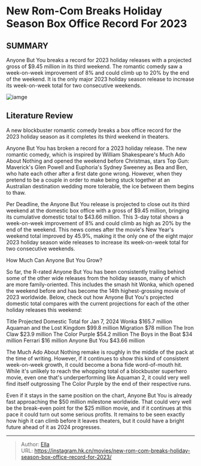 # New Rom-Com Breaks Holiday Season Box Office Record For 2023


## SUMMARY 



  Anyone But You breaks a record for 2023 holiday releases with a projected gross of $9.45 million in its third weekend.   The romantic comedy saw a week-on-week improvement of 8% and could climb up to 20% by the end of the weekend.   It is the only major 2023 holiday season release to increase its week-on-week total for two consecutive weekends.  

![iamge](https://static1.srcdn.com/wordpress/wp-content/uploads/2024/01/sydney-sweeney-as-bea-looking-shocked-in-anyone-but-you.jpg)

## Literature Review

A new blockbuster romantic comedy breaks a box office record for the 2023 holiday season as it completes its third weekend in theaters.




Anyone But You has broken a record for a 2023 holiday release. The new romantic comedy, which is inspired by William Shakespeare&#39;s Much Ado About Nothing and opened the weekend before Christmas, stars Top Gun: Maverick&#39;s Glen Powell and Euphoria&#39;s Sydney Sweeney as Bea and Ben, who hate each other after a first date gone wrong. However, when they pretend to be a couple in order to make being stuck together at an Australian destination wedding more tolerable, the ice between them begins to thaw.




Per Deadline, the Anyone But You release is projected to close out its third weekend at the domestic box office with a gross of $9.45 million, bringing its cumulative domestic total to $43.66 million. This 3-day total shows a week-on-week improvement of 8% and could climb as high as 20% by the end of the weekend. This news comes after the movie&#39;s New Year&#39;s weekend total improved by 45.9%, making it the only one of the eight major 2023 holiday season wide releases to increase its week-on-week total for two consecutive weekends.


 How Much Can Anyone But You Grow? 
          

So far, the R-rated Anyone But You has been consistently trailing behind some of the other wide releases from the holiday season, many of which are more family-oriented. This includes the smash hit Wonka, which opened the weekend before and has become the 14th highest-grossing movie of 2023 worldwide. Below, check out how Anyone But You&#39;s projected domestic total compares with the current projections for each of the other holiday releases this weekend:




 Title  Projected Domestic Total for Jan 7, 2024   Wonka  $165.7 million   Aquaman and the Lost Kingdom  $99.8 million   Migration  $78 million   The Iron Claw  $23.9 million   The Color Purple  $54.2 million   The Boys in the Boat  $34 million   Ferrari  $16 million   Anyone But You  $43.66 million   



The Much Ado About Nothing remake is roughly in the middle of the pack at the time of writing. However, if it continues to show this kind of consistent week-on-week growth, it could become a bona fide word-of-mouth hit. While it&#39;s unlikely to reach the whopping total of a blockbuster superhero movie, even one that&#39;s underperforming like Aquaman 2, it could very well find itself outgrossing The Color Purple by the end of their respective runs.




Even if it stays in the same position on the chart, Anyone But You is already fast approaching the $50 million milestone worldwide. That could very well be the break-even point for the $25 million movie, and if it continues at this pace it could turn out some serious profits. It remains to be seen exactly how high it can climb before it leaves theaters, but it could have a bright future ahead of it as 2024 progresses.



---

> Author: [Ella](https://instagram.hk.cn/)  
> URL: https://instagram.hk.cn/movies/new-rom-com-breaks-holiday-season-box-office-record-for-2023/  

